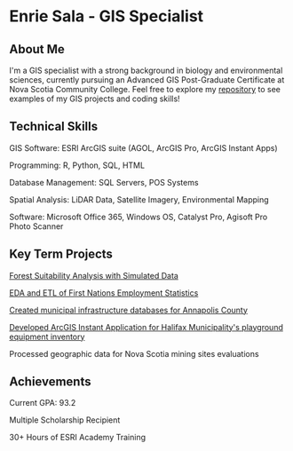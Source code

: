 # Enrie Sala - GIS Specialist
## About Me
I'm a GIS specialist with a strong background in biology and environmental sciences, currently pursuing an Advanced GIS Post-Graduate Certificate at Nova Scotia Community College. Feel free to explore my [repository](https://github.com/EnrieSala/EnrieSala/tree/main/Assets) to see examples of my GIS projects and coding skills!

## Technical Skills
GIS Software: ESRI ArcGIS suite (AGOL, ArcGIS Pro, ArcGIS Instant Apps)

Programming: R, Python, SQL, HTML

Database Management: SQL Servers, POS Systems

Spatial Analysis: LiDAR Data, Satellite Imagery, Environmental Mapping

Software: Microsoft Office 365, Windows OS, Catalyst Pro, Agisoft Pro Photo Scanner

## Key Term Projects

[Forest Suitability Analysis with Simulated Data](https://github.com/EnrieSala/EnrieSala/tree/main/Assets/SimulatedHabitatAnalysis)

[EDA and ETL of First Nations Employment Statistics](https://github.com/EnrieSala/EnrieSala/tree/main/Assets/FirstNationsEmploymentStatisticsAnalysis)

[Created municipal infrastructure databases for Annapolis County](https://github.com/EnrieSala/EnrieSala/tree/main/Assets/LawrenceTownMap)

[Developed ArcGIS Instant Application for Halifax Municipality's playground equipment inventory](https://github.com/EnrieSala/EnrieSala/tree/main/Assets/HalifaxMunicipalityOutdoorRecEquipmentHeatMap)

Processed geographic data for Nova Scotia mining sites evaluations

## Achievements

Current GPA: 93.2

Multiple Scholarship Recipient

30+ Hours of ESRI Academy Training

